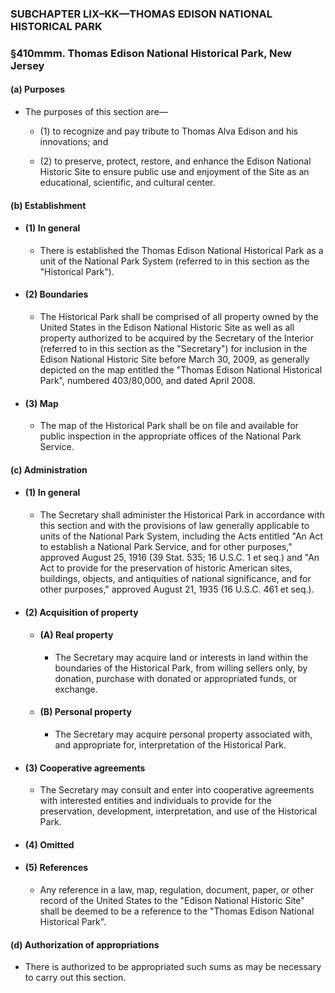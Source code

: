 ### SUBCHAPTER LIX–KK—THOMAS EDISON NATIONAL HISTORICAL PARK

### §410mmm. Thomas Edison National Historical Park, New Jersey
#### (a) Purposes
* The purposes of this section are—

  * (1) to recognize and pay tribute to Thomas Alva Edison and his innovations; and

  * (2) to preserve, protect, restore, and enhance the Edison National Historic Site to ensure public use and enjoyment of the Site as an educational, scientific, and cultural center.

#### (b) Establishment
* #### (1) In general
  * There is established the Thomas Edison National Historical Park as a unit of the National Park System (referred to in this section as the "Historical Park").

* #### (2) Boundaries
  * The Historical Park shall be comprised of all property owned by the United States in the Edison National Historic Site as well as all property authorized to be acquired by the Secretary of the Interior (referred to in this section as the "Secretary") for inclusion in the Edison National Historic Site before March 30, 2009, as generally depicted on the map entitled the "Thomas Edison National Historical Park", numbered 403/80,000, and dated April 2008.

* #### (3) Map
  * The map of the Historical Park shall be on file and available for public inspection in the appropriate offices of the National Park Service.

#### (c) Administration
* #### (1) In general
  * The Secretary shall administer the Historical Park in accordance with this section and with the provisions of law generally applicable to units of the National Park System, including the Acts entitled "An Act to establish a National Park Service, and for other purposes," approved August 25, 1916 (39 Stat. 535; 16 U.S.C. 1 et seq.) and "An Act to provide for the preservation of historic American sites, buildings, objects, and antiquities of national significance, and for other purposes," approved August 21, 1935 (16 U.S.C. 461 et seq.).

* #### (2) Acquisition of property
  * #### (A) Real property
    * The Secretary may acquire land or interests in land within the boundaries of the Historical Park, from willing sellers only, by donation, purchase with donated or appropriated funds, or exchange.

  * #### (B) Personal property
    * The Secretary may acquire personal property associated with, and appropriate for, interpretation of the Historical Park.

* #### (3) Cooperative agreements
  * The Secretary may consult and enter into cooperative agreements with interested entities and individuals to provide for the preservation, development, interpretation, and use of the Historical Park.

* #### (4) Omitted
* #### (5) References
  * Any reference in a law, map, regulation, document, paper, or other record of the United States to the "Edison National Historic Site" shall be deemed to be a reference to the "Thomas Edison National Historical Park".

#### (d) Authorization of appropriations
* There is authorized to be appropriated such sums as may be necessary to carry out this section.